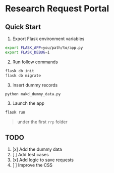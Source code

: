 # Research Request Portal


## Quick Start


1. Export Flask environment variables


```bash
export FLASK_APP=you/path/to/app.py
export FLASK_DEBUG=1
```


2. Run follow commands


```bash
flask db init
flask db migrate
```

3. Insert dummy records

```bash
python makd_dummy_data.py
```

3. Launch the app

```bash
flask run
```
> under the first `rrp` folder

## TODO


1. [x] Add the dummy data
2. [ ] Add test cases
3. [x] Add logic to save requests
4. [ ] Improve the CSS 